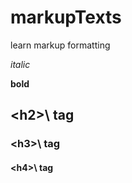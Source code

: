 # markupTexts
learn markup formatting

_italic_

**bold**

## \<h2>\ tag 
### \<h3>\ tag 
#### \<h4>\ tag 
